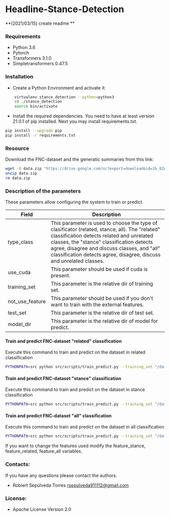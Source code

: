 # Headline-Stance-Detection

**(2021/03/15) create readme **

### Requirements
* Python 3.6
* Pytorch 
* Transformers 3.1.0
* Simpletransformers 0.47.5

### Installation
* Create a Python Environment and activate it:
```bash 
    virtualenv stance_detection --python=python3
    cd ./stance_detection
    source bin/activate
```
* Install the required dependencies. 
You need to have at least version 21.0.1 of pip installed. Next you may install requirements.txt.

```bash
pip install --upgrade pip
pip install -r requirements.txt
```
### Resource
Download the FNC-dataset and the generatic summaries from this link:
```bash
wget -O data.zip "https://drive.google.com/uc?export=download&id=1b_8ZAlwOPpMsBPcg-vQE2q-4PR0F4Zuk"
unzip data.zip
rm data.zip
```


### Description of the parameters
These parameters allow configuring the system to train or predict.

|Field|Description|
|---|---|
|type_class|This parameter is used to choose the type of clasificator (related, stance, all). The "related" classification detects related and unrelated classes, the "stance" classification detects agree, disagree and discuss classes, and "all" classification detects agree, disagree, discuss and unrelated classes.|
|use_cuda|This parameter should be used if cuda is present.|
|training_set|This parameter is the relative dir of training set.|
|not_use_feature|This parameter should be used if you don't want to train with the external features.|
|test_set|This parameter is the relative dir of test set.|
|model_dir|This parameter is the relative dir of model for predict.|

#### Train and predict FNC-dataset "related" classification
Execute this command to train and predict on the dataset in related classification
```bash
PYTHONPATH=src python src/scripts/train_predict.py --training_set "/data/FNC_summy_textRank_train_spacy_pipeline_polarity_v2.json" --test_set "/data/FNC_summy_textRank_test_spacy_pipeline_polarity_v2.json" --type_class "related"
```

#### Train and predict FNC-dataset "stance" classification
Execute this command to train and predict on the dataset in stance classification
```bash
PYTHONPATH=src python src/scripts/train_predict.py --training_set "/data/FNC_summy_textRank_train_spacy_pipeline_polarity_v2.json" --test_set "/data/FNC_summy_textRank_test_spacy_pipeline_polarity_v2.json" --type_class "stance"
```

#### Train and predict FNC-dataset "all" classification
Execute this command to train and predict on the dataset in all classification
```bash
PYTHONPATH=src python src/scripts/train_predict.py --training_set "/data/FNC_summy_textRank_train_spacy_pipeline_polarity_v2.json" --test_set "/data/FNC_summy_textRank_test_spacy_pipeline_polarity_v2.json" --type_class "all"
```

If you want to change the features used modify the feature_stance, feature_related, feature_all variables.

### Contacts:
If you have any questions please contact the authors.
  * Robiert Sepúlveda Torres rsepulveda911112@gmail.com  
 
### License:
  * Apache License Version 2.0 